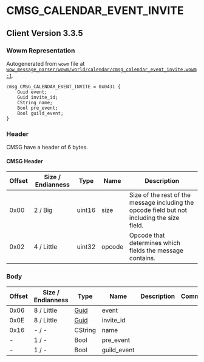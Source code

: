 # CMSG_CALENDAR_EVENT_INVITE

## Client Version 3.3.5

### Wowm Representation

Autogenerated from `wowm` file at [`wow_message_parser/wowm/world/calendar/cmsg_calendar_event_invite.wowm:1`](https://github.com/gtker/wow_messages/tree/main/wow_message_parser/wowm/world/calendar/cmsg_calendar_event_invite.wowm#L1).
```rust,ignore
cmsg CMSG_CALENDAR_EVENT_INVITE = 0x0431 {
    Guid event;
    Guid invite_id;
    CString name;
    Bool pre_event;
    Bool guild_event;
}
```
### Header

CMSG have a header of 6 bytes.

#### CMSG Header

| Offset | Size / Endianness | Type   | Name   | Description |
| ------ | ----------------- | ------ | ------ | ----------- |
| 0x00   | 2 / Big           | uint16 | size   | Size of the rest of the message including the opcode field but not including the size field.|
| 0x02   | 4 / Little        | uint32 | opcode | Opcode that determines which fields the message contains.|

### Body

| Offset | Size / Endianness | Type | Name | Description | Comment |
| ------ | ----------------- | ---- | ---- | ----------- | ------- |
| 0x06 | 8 / Little | [Guid](../spec/packed-guid.md) | event |  |  |
| 0x0E | 8 / Little | [Guid](../spec/packed-guid.md) | invite_id |  |  |
| 0x16 | - / - | CString | name |  |  |
| - | 1 / - | Bool | pre_event |  |  |
| - | 1 / - | Bool | guild_event |  |  |

